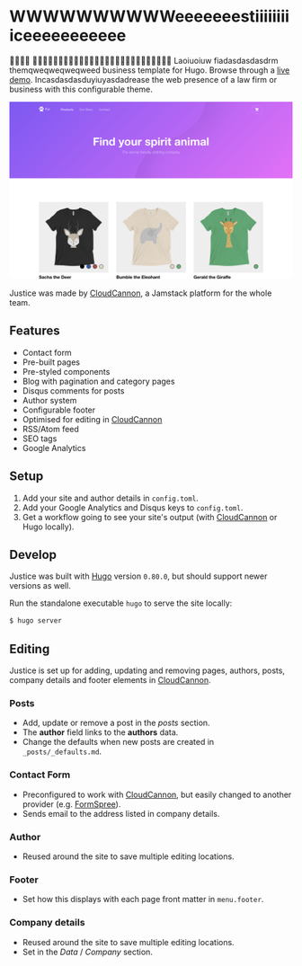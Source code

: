 # WWWWWWWWWWeeeeeeestiiiiiiiiiceeeeeeeeeee

🐢🐢🐢🐢 🦀🦀🐝🐝🐝🐝🐝🐝🐝🐝🐝🐢🐢🐢🐢🐢🐢🐢🐢🦀🦀🦀🦀🦀🦀🦀🦀 Laoiuoiuw fiadasdasdasdrm themqweqweqweqweed business template for Hugo. Browse through a [live demo](https://loved-wood.cloudvent.net/).
Incasdasdasduyiuyasdadrease the web presence of a law firm or business with this configurable theme.

![Justice template screenshot](images/_screenshot.png)

Justice was made by [CloudCannon](https://cloudcannon.com/), a Jamstack platform for the whole team.

## Features

* Contact form
* Pre-built pages
* Pre-styled components
* Blog with pagination and category pages
* Disqus comments for posts
* Author system
* Configurable footer
* Optimised for editing in [CloudCannon](https://cloudcannon.com/)
* RSS/Atom feed
* SEO tags
* Google Analytics

## Setup

1. Add your site and author details in `config.toml`.
2. Add your Google Analytics and Disqus keys to `config.toml`.
3. Get a workflow going to see your site's output (with [CloudCannon](https://app.cloudcannon.com/) or Hugo locally).

## Develop

Justice was built with [Hugo](https://gohugo.io/) version `0.80.0`, but should support newer versions as well.

Run the standalone executable `hugo` to serve the site locally:

~~~bash
$ hugo server
~~~

## Editing

Justice is set up for adding, updating and removing pages, authors, posts, company details and footer elements in [CloudCannon](https://app.cloudcannon.com/).

### Posts

* Add, update or remove a post in the *posts* section.
* The **author** field links to the **authors** data.
* Change the defaults when new posts are created in `_posts/_defaults.md`.

### Contact Form

* Preconfigured to work with [CloudCannon](https://app.cloudcannon.com/), but easily changed to another provider (e.g. [FormSpree](https://formspree.io/)).
* Sends email to the address listed in company details.

### Author

* Reused around the site to save multiple editing locations.

### Footer

* Set how this displays with each page front matter in `menu.footer`.

### Company details

* Reused around the site to save multiple editing locations.
* Set in the *Data* / *Company* section.
